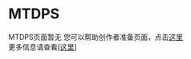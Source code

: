 # MTDPS
MTDPS页面暂无
您可以帮助创作者准备页面，点击[这里](https://jq.qq.com/?_wv=1027&k=5P72aQP)\
更多信息请查看[[这里]](https://discord.gg/7STnTGy)

